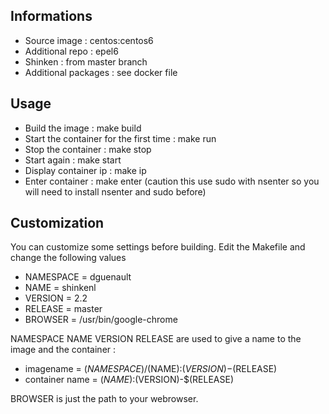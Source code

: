 ## Informations 

- Source image : centos:centos6
- Additional repo : epel6
- Shinken : from master branch
- Additional packages : see docker file

## Usage

- Build the image : make build
- Start the container for the first time : make run
- Stop the container : make stop
- Start again : make start
- Display container ip : make ip
- Enter container : make enter (caution this use sudo with nsenter so you will need to install nsenter and sudo before)

## Customization

You can customize some settings before building. Edit the Makefile and change the following values

- NAMESPACE = dguenault
- NAME = shinkenl
- VERSION = 2.2
- RELEASE = master
- BROWSER = /usr/bin/google-chrome

NAMESPACE NAME VERSION RELEASE are used to give a name to the image and the container :

- imagename = $(NAMESPACE)/$(NAME):$(VERSION)-$(RELEASE)
- container name = $(NAME):$(VERSION)-$(RELEASE)

BROWSER is just the path to your webrowser. 
